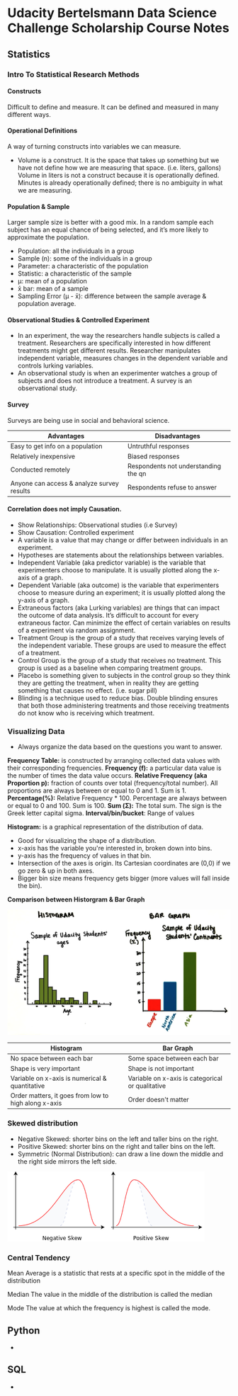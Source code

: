 # Udacity Bertelsmann Data Science Challenge Scholarship Course Notes

## Statistics

### Intro To Statistical Research Methods

#### Constructs
Difficult to define and measure. It can be defined and measured in many different ways.

#### Operational Definitions
A way of turning constructs into variables we can measure.

- Volume is a construct. It is the space that takes up something but we have not define how we are measuring that space. (i.e. liters, gallons) Volume in liters is not a construct because it is operationally defined. Minutes is already operationally defined; there is no ambiguity in what we are measuring.

#### Population & Sample
Larger sample size is better with a good mix. In a random sample each subject has an equal chance of being selected, and it’s more likely to approximate the population.

- Population: all the individuals in a group
- Sample (n): some of the individuals in a group
- Parameter: a characteristic of the population
- Statistic: a characteristic of the sample
- μ: mean of a population
- x̄ bar: mean of a sample
- Sampling Error (μ - x̄): difference between the sample average & population average.


#### Observational Studies & Controlled Experiment

- In an experiment, the way the researchers handle subjects is called a treatment. Researchers are specifically interested in how different treatments might get different results. Researcher manipulates independent variable, measures changes in the dependent variable and controls lurking variables.
- An observational study is when an experimenter watches a group of subjects and does not introduce a treatment. A survey is an observational study.

#### Survey
Surveys are being use in social and behavioral science.



| Advantages | Disadvantages   |
|------|------|
|   Easy to get info on a population  | Untruthful responses|
|   Relatively inexpensive  | Biased responses|
|   Conducted remotely  | Respondents not understanding the qn|
|   Anyone can access & analyze survey results  | Respondents refuse to answer|


#### Correlation does not imply Causation.
- Show Relationships: Observational studies (i.e Survey)
- Show Causation: Controlled experiment
- A variable is a value that may change or differ between individuals in an experiment.
- Hypotheses are statements about the relationships between variables.
- Independent Variable (aka predictor variable) is the variable that experimenters choose to manipulate. It is usually plotted along the x-axis of a graph.
- Dependent Variable (aka outcome) is the variable that experimenters choose to measure during an experiment; it is usually plotted along the y-axis of a graph.  
- Extraneous factors (aka Lurking variables) are things that can impact the outcome of data analysis. It’s difficult to account for every extraneous factor. Can minimize the effect of certain variables on results of a experiment via random assignment.
- Treatment Group is the group of a study that receives varying levels of the independent variable. These groups are used to measure the effect of a treatment.
- Control Group is the group of a study that receives no treatment. This group is used as a baseline when comparing treatment groups.
- Placebo is something given to subjects in the control group so they think they are getting the treatment, when in reality they are getting something that causes no effect. (i.e. sugar pill)
- Blinding is a technique used to reduce bias. Double blinding ensures that both those administering treatments and those receiving treatments do not know who is receiving which treatment.

### Visualizing Data

- Always organize the data based on the questions you want to answer.

**Frequency Table:** is constructed by arranging collected data values with their corresponding frequencies.
**Frequency (f):** a particular data value is the number of times the data value occurs.
**Relative Frequency (aka Proportion p):** fraction of counts over total (frequency/total number). All proportions are always between or equal to 0 and 1. Sum is 1.
**Percentage(%):** Relative Frequency * 100. Percentage are always between or equal to 0 and 100. Sum is 100.
**Sum (Σ):** The total sum. The sign is the Greek letter capital sigma.
**Interval/bin/bucket**: Range of values

**Histogram:**
is a graphical representation of the distribution of data.

- Good for visualizing the shape of a distribution.
- x-axis has the variable you're interested in, broken down into bins.
- y-axis has the frequency of values in that bin.
- Intersection of the axes is origin. Its Cartesian coordinates are (0,0) if we go zero & up in both axes.
- Bigger bin size means frequency gets bigger (more values will fall inside the bin).

**Comparison between Historgram & Bar Graph**

![Histogram vs Bar Graph](Screenshots/01.png "Histogram vs Bar Graph")

| Histogram | Bar Graph|
|------|------|
| No space between each bar| Some space between each bar|
| Shape is very important| Shape is not important|
| Variable on x-axis is numerical & quantitative| Variable on x-axis is categorical or qualitative|
| Order matters, it goes from low to high along x-axis| Order doesn't matter|

### Skewed distribution

- Negative Skewed: shorter bins on the left and taller bins on the right.
- Positive Skewed: shorter bins on the right and taller bins on the left.
- Symmetric (Normal Distribution): can draw a line down the middle and the right side mirrors the left side.

![Positive vs Negative Skew](Screenshots/02.png "Positive vs Negative Skew")

### Central Tendency

Mean
Average is a statistic that rests at a specific spot in the middle of the distribution

Median
The value in the middle of the distribution is called the median

Mode
The value at which the frequency is highest is called the mode.



## Python
-

## SQL
-
